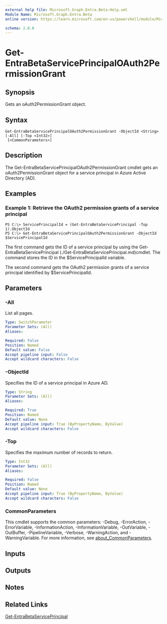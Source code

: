 ```yaml
---
external help file: Microsoft.Graph.Entra.Beta-Help.xml
Module Name: Microsoft.Graph.Entra.Beta
online version: https://learn.microsoft.com/en-us/powershell/module/Microsoft.Graph.Entra.Beta/Get-EntraBetaServicePrincipalOAuth2PermissionGrant

schema: 2.0.0
---
```


# Get-EntraBetaServicePrincipalOAuth2PermissionGrant

## Synopsis
Gets an oAuth2PermissionGrant object.

## Syntax

```
Get-EntraBetaServicePrincipalOAuth2PermissionGrant -ObjectId <String> [-All] [-Top <Int32>]
 [<CommonParameters>]
```

## Description
The Get-EntraBetaServicePrincipalOAuth2PermissionGrant cmdlet gets an oAuth2PermissionGrant object for a service principal in Azure Active Directory (AD).

## Examples

### Example 1: Retrieve the OAuth2 permission grants of a service principal
```
PS C:\> ServicePrincipalId = (Get-EntraBetaServicePrincipal -Top 1).ObjectId
PS C:\> Get-EntraBetaServicePrincipalOAuth2PermissionGrant -ObjectId $ServicePrincipalId
```

The first command gets the ID of a service principal by using the Get-EntraBetaServicePrincipal (./Get-EntraBetaServicePrincipal.md)cmdlet. 
The command stores the ID in the $ServicePrincipalId variable.

The second command gets the OAuth2 permission grants of a service principal identified by $ServicePrincipalId.

## Parameters

### -All
List all pages.

```yaml
Type: SwitchParameter
Parameter Sets: (All)
Aliases:

Required: False
Position: Named
Default value: False
Accept pipeline input: False
Accept wildcard characters: False
```

### -ObjectId
Specifies the ID of a service principal in Azure AD.

```yaml
Type: String
Parameter Sets: (All)
Aliases:

Required: True
Position: Named
Default value: None
Accept pipeline input: True (ByPropertyName, ByValue)
Accept wildcard characters: False
```

### -Top
Specifies the maximum number of records to return.

```yaml
Type: Int32
Parameter Sets: (All)
Aliases:

Required: False
Position: Named
Default value: None
Accept pipeline input: True (ByPropertyName, ByValue)
Accept wildcard characters: False
```

### CommonParameters
This cmdlet supports the common parameters: -Debug, -ErrorAction, -ErrorVariable, -InformationAction, -InformationVariable, -OutVariable, -OutBuffer, -PipelineVariable, -Verbose, -WarningAction, and -WarningVariable. For more information, see [about_CommonParameters](https://go.microsoft.com/fwlink/?LinkID=113216).

## Inputs

## Outputs

## Notes

## Related Links

[Get-EntraBetaServicePrincipal]()

